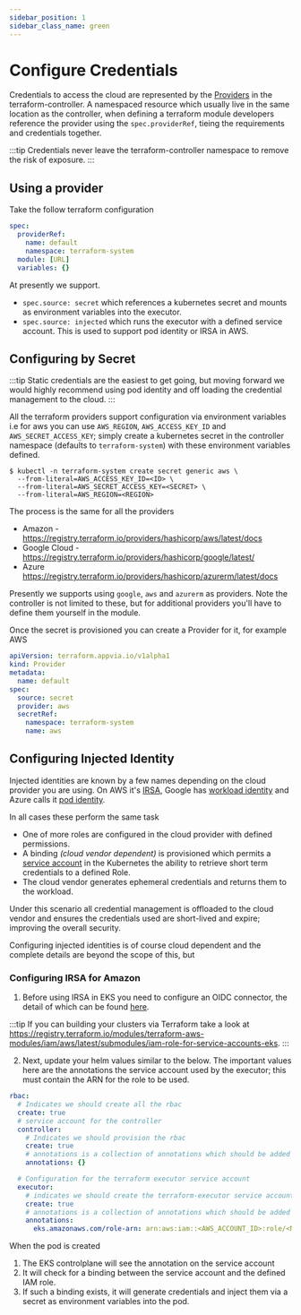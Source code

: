 ```yaml
---
sidebar_position: 1
sidebar_class_name: green
---
```

# Configure Credentials

Credentials to access the cloud are represented by the [Providers](docs/reference/provider.md) in the terraform-controller. A namespaced resource which usually live in the same location as the controller, when defining a terraform module developers reference the provider using the `spec.providerRef`, tieing the requirements and credentials together.

:::tip
Credentials never leave the terraform-controller namespace to remove the risk of exposure.
:::

## Using a provider

Take the follow terraform configuration

```YAML
spec:
  providerRef:
    name: default
    namespace: terraform-system
  module: [URL]
  variables: {}

```

At presently we support.

* `spec.source: secret` which references a kubernetes secret and mounts as environment variables into the executor.
* `spec.source: injected` which runs the executor with a defined service account. This is used to support pod identity or IRSA in AWS.

## Configuring by Secret

:::tip
Static credentials are the easiest to get going, but moving forward we would highly recommend using pod identity and off loading the credential management to the cloud.
:::

All the terraform providers support configuration via environment variables i.e for aws you can use `AWS_REGION`, `AWS_ACCESS_KEY_ID` and `AWS_SECRET_ACCESS_KEY`; simply create a kubernetes secret in the controller namespace (defaults to `terraform-system`) with these environment variables defined.

```shell
$ kubectl -n terraform-system create secret generic aws \
  --from-literal=AWS_ACCESS_KEY_ID=<ID> \
  --from-literal=AWS_SECRET_ACCESS_KEY=<SECRET> \
  --from-literal=AWS_REGION=<REGION>
```

The process is the same for all the providers

* Amazon - https://registry.terraform.io/providers/hashicorp/aws/latest/docs
* Google Cloud - https://registry.terraform.io/providers/hashicorp/google/latest/
* Azure https://registry.terraform.io/providers/hashicorp/azurerm/latest/docs

Presently we supports using `google`, `aws` and `azurerm` as providers. Note the controller is not limited to these, but for additional providers you'll have to define them yourself in the module.

Once the secret is provisioned you can create a Provider for it, for example AWS

```YAML
apiVersion: terraform.appvia.io/v1alpha1
kind: Provider
metadata:
  name: default
spec:
  source: secret
  provider: aws
  secretRef:
    namespace: terraform-system
    name: aws
```

## Configuring Injected Identity

Injected identities are known by a few names depending on the cloud provider you are using. On AWS it's [IRSA](https://docs.aws.amazon.com/emr/latest/EMR-on-EKS-DevelopmentGuide/setting-up-enable-IAM.html), Google has [workload identity](https://cloud.google.com/kubernetes-engine/docs/how-to/workload-identity) and Azure calls it [pod identity](https://docs.microsoft.com/en-us/azure/aks/use-azure-ad-pod-identity).

In all cases these perform the same task

* One of more roles are configured in the cloud provider with defined permissions.
* A binding _(cloud vendor dependent)_ is provisioned which permits a [service account](https://kubernetes.io/docs/tasks/configure-pod-container/configure-service-account/) in the Kubernetes the ability to retrieve short term credentials to a defined Role.
* The cloud vendor generates ephemeral credentials and returns them to the workload.

Under this scenario all credential management is offloaded to the cloud vendor and ensures the credentials used are short-lived and expire; improving the overall security.

Configuring injected identities is of course cloud dependent and the complete details are beyond the scope of this, but

### Configuring IRSA for Amazon

1. Before using IRSA in EKS you need to configure an OIDC connector, the detail of which can be found [here](https://docs.aws.amazon.com/eks/latest/userguide/iam-roles-for-service-accounts-technical-overview.html).

:::tip
If you can building your clusters via Terraform take a look at https://registry.terraform.io/modules/terraform-aws-modules/iam/aws/latest/submodules/iam-role-for-service-accounts-eks.
:::

2. Next, update your helm values similar to the below. The important values here are the annotations the service account used by the executor; this must contain the ARN for the role to be used.

```YAML
rbac:
  # Indicates we should create all the rbac
  create: true
  # service account for the controller
  controller:
    # Indicates we should provision the rbac
    create: true
    # annotations is a collection of annotations which should be added
    annotations: {}

  # Configuration for the terraform executor service account
  executor:
    # indicates we should create the terraform-executor service account
    create: true
    # annotations is a collection of annotations which should be added
    annotations:
      eks.amazonaws.com/role-arn: arn:aws:iam::<AWS_ACCOUNT_ID>:role/<NAME_OF_ROLE>
```

When the pod is created

1. The EKS controlplane will see the annotation on the service account
2. It will check for a binding between the service account and the defined IAM role.
3. If such a binding exists, it will generate credentials and inject them via a secret as environment variables into the pod.


